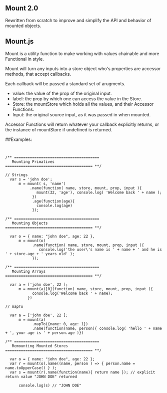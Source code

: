 ## Mount 2.0
Rewritten from scratch to improve and simplify the API and behavior
of mounted objects.

## Mount.js
Mount is a utility function to make working with values chainable and
more Functional in style.

Mount will turn any inputs into a store object who's properties are 
accessor methods, that accept callbacks.

Each callback will be passed a standard set of arugments.

  - value:  the value of the prop of the original input.
  - label:  the prop by which one can access the value in the Store.
  - Store:  the mountStore which holds all the values, and their Accessor Functions.
  - Input:  the original source input, as it was passed in when mounted.

Accessor Functions will return whatever your callback explicitly returns,
or the instance of mountStore if undefined is returned.

##Examples:

```


/** ======================================
   Mounting Primatives
======================================= **/

// Strings
  var s = 'john doe';
      m = mount( s, 'name')
           .name(function( name, store, mount, prop, input ){
              mount(32, 'age'), console.log( 'Welcome back ' + name );
            })
            .age(function(age){
              console.log(age)
            });
    
/** ======================================
   Mounting Objects
======================================= **/

  var o = { name: "john doe", age: 22 },
      m = mount(o)
            .name(function( name, store, mount, prop, input ){
               console.log('the user\'s name is ' + name + ' and he is ' + store.age + ' years old' );
            }); 

/** ======================================
   Mounting Arrays
======================================= **/

  var a = ['john doe', 22 ];
      m = mount(a)[0](function( name, store, mount, prop, input ){
            console.log('Welcome back ' + name);
          })

// mapTo
      
  var a = ['john doe', 22 ];
      m = mount(a)
            .mapTo({name: 0, age: 1})
            .name(function(name, person){ console.log( 'hello ' + name + ', your age is ' + person.age )})

/** ======================================
   Remounting Mounted Stores
======================================= **/

  var o = { name: "john doe", age: 22 };
  var r = mount(o).name((name, person ) => { person.name = name.toUpperCase() } );
  var s = mount(r).name(function(name){ return name }); // explicit return value "JOHN DOE" returned

      console.log(s) // "JOHN DOE"


```
